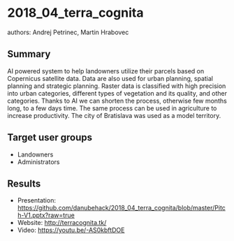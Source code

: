 # 2018_04_terra_cognita
authors: Andrej Petrinec, Martin Hrabovec

## Summary
AI powered system to help landowners utilize their parcels based on Copernicus satellite data. Data are also used for urban planning, spatial planning and strategic planning. Raster data is classified with high precision into urban categories, different types of vegetation and its quality, and other categories. Thanks to AI we can shorten the process, otherwise few months long, to a few days time. The same process can be used in agriculture to increase productivity. The city of Bratislava was used as a model territory.
## Target user groups
- Landowners 
- Administrators
## Results
- Presentation: https://github.com/danubehack/2018_04_terra_cognita/blob/master/Pitch-V1.pptx?raw=true
- Website: http://terracognita.tk/
- Video: https://youtu.be/-AS0kbftDOE


